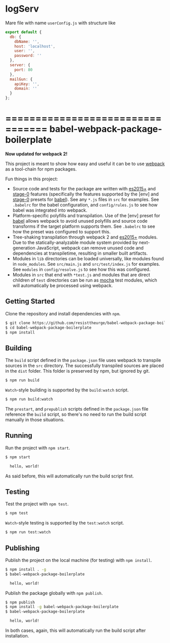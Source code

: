 logServ
=======

Mare file with name `userConfig.js` with structure like

```javascript
export default {
  db: {
    dbName: '',
    host: 'localhost',
    user: '',
    password: ''
  },
  server: {
    port: 80
  },
  mailGun: {
    apiKey: '',
    domain: ''
  }
};
```




=================================
babel-webpack-package-boilerplate
=================================

**Now updated for webpack 2!**

This project is meant to show how easy and useful it can be to use [webpack] as
a tool-chain for npm packages.

Fun things in this project:
  - Source code and tests for the package are written with [es2015+] and
    [stage-0] features (specifically the features supported by the [env] and
    [stage-0] presets for [babel]).
    See any `*.js` files in `src` for examples. See `.babelrc` for
    the babel configuration, and `config/rules.js` to see how babel was
    integrated into webpack.
  - Platform-specific polyfills and transpilation. Use of the [env] preset for
    [babel] allows webpack to avoid unused polyfills and source code transforms
    if the target platform supports them. See `.babelrc` to see how the preset
    was configured to support this.
  - Tree-shaking transpilation through webpack 2 and [es2015+] modules. Due to the
    statically-analyzable module system provided by next-generation JavaScript, webpack can remove unused code and dependencies at transpiletime, resulting in smaller built artifacts.
  - Modules in `lib` directories can be loaded universally, like modules found
    in `node_modules`. See `src/main.js` and `src/test/index.js` for examples.
    See `modules` in `config/resolve.js` to see how this was configured.
  - Modules in `src` that end with `*test.js` and modules that are direct
    children of `test` directories can be run as [mocha] test modules, which will
    automatically be processed using webpack.

Getting Started
---------------

Clone the repository and install dependencies with `npm`.
```bash
$ git clone https://github.com/resisttheurge/babel-webpack-package-boilerplate.git
$ cd babel-webpack-package-boilerplate
$ npm install
```

Building
--------
The `build` script defined in the `package.json` file uses webpack to transpile
sources in the `src` directory. The successfully transpiled sources
are placed in the `dist` folder. This folder is preserved by npm, but ignored
by git.

```bash
$ npm run build
```

`Watch`-style building is supported by the `build:watch` script.

```bash
$ npm run build:watch
```

The `prestart`, and `prepublish` scripts defined in the
`package.json` file reference the `build` script, so there's no need to run
the build script manually in those situations.

Running
-------

Run the project with `npm start`.

```bash
$ npm start

  hello, world!
```

As said before, this will automatically run the build script first.

Testing
-------

Test the project with `npm test`.

```bash
$ npm test
```

`Watch`-style testing is supported by the `test:watch` script.

```bash
$ npm run test:watch
```

Publishing
----------

Publish the project on the local machine (for testing) with `npm install`.

```bash
$ npm install . -g
$ babel-webpack-package-boilerplate

  hello, world!
```

Publish the package globally with `npm publish`.

```bash
$ npm publish
$ npm install -g babel-webpack-package-boilerplate
$ babel-webpack-package-boilerplate

  hello, world!
```

In both cases, again, this will automatically run the build script after installation.

[webpack]:https://webpack.github.io/
[es2015+]:http://www.ecma-international.org/ecma-262/6.0/
[stage-0]:https://github.com/tc39/ecma262/blob/master/stage0.md
[babel]:https://babeljs.io/
[babel-preset-env]:https://babeljs.io/docs/plugins/preset-env/
[babel-preset-stage-0]:https://babeljs.io/docs/plugins/preset-stage-0/
[mocha]:https://mochajs.org/
